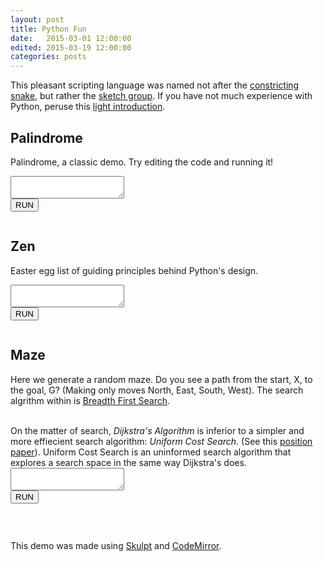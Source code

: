 ```yaml
---
layout: post
title: Python Fun
date:   2015-03-01 12:00:00
edited: 2015-03-19 12:00:00
categories: posts
---
```


<script src="https://ajax.googleapis.com/ajax/libs/jquery/1.9.0/jquery.min.js" type="text/javascript"></script>
<script src="http://www.skulpt.org/static/skulpt.min.js" type="text/javascript"></script>
<script src="http://www.skulpt.org/static/skulpt-stdlib.js" type="text/javascript"></script>
<script src="/assets/python/util.js" type="text/javascript"></script>

<script src="/scripts/codemirror-python.js" type="text/javascript"></script>
<link rel="stylesheet" href="/css/codemirror.css">
<link rel="stylesheet" href="/css/monokai.css">
<style type="text/css">
  .CodeMirror {
    border: 1px solid black;
    font-size: 12px;
    height: auto;
  }
</style>

This pleasant scripting language was named not after the
[constricting snake](http://en.wikipedia.org/wiki/Python_regius), but rather the
[sketch group](http://en.wikipedia.org/wiki/Monty_Python). If you have not much experience
with Python, peruse this [light introduction](https://docs.python.org/2/tutorial/introduction.html).

## Palindrome
Palindrome, a classic demo. Try editing the code and running it!
<textarea id="input_palindrome"></textarea>
<div>
<button onclick="runit('input_palindrome', 'output_palindrome')">RUN</button>
<pre class="limit-out" id="output_palindrome"></pre>
</div>

## Zen
Easter egg list of guiding principles behind Python's design.
<textarea id="input_zen"></textarea>
<div>
<button onclick="runit('input_zen', 'output_zen')">RUN</button>
<pre class="limit-out" id="output_zen"></pre>
</div>

## Maze
Here we generate a random maze. Do you see a path from the start, X, to the goal, G?
(Making only moves North, East, South, West). The search algrithm within is
<a href="http://en.wikipedia.org/wiki/Breadth-first_search">Breadth First Search</a>.
<br />

<br />
On the matter of search,
<em>Dijkstra's Algorithm</em>
is inferior to a simpler and more effiecient search algorithm:
<em>Uniform Cost Search</em>.
(See this <a href="http://www.bgu.ac.il/~felner/2011/dikstra.pdf">position paper</a>).
Uniform Cost Search is an uninformed search algorithm that explores a search space
in the same way Dijkstra's does.
<textarea id="input_maze"></textarea>
<div>
<button onclick="runit('input_maze', 'output_maze')">RUN</button>
<pre class="limit-out" id="output_maze"></pre>
</div>

<script src="/assets/python/codemirror_setup.js" type="text/javascript"></script>
<script src="/assets/python/python_setup.js" type="text/javascript"></script>

<br />

This demo was made using [Skulpt](http://www.skulpt.org/) and
[CodeMirror](http://codemirror.net/).
